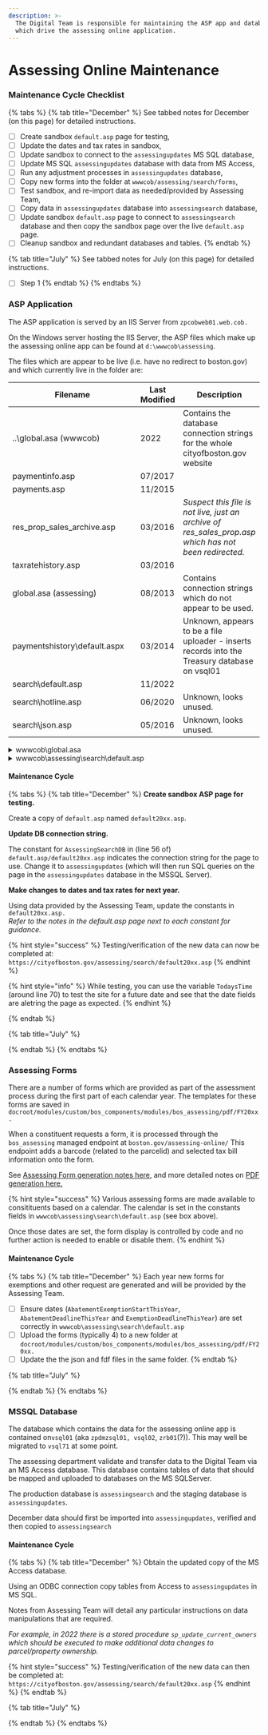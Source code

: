 ```yaml
---
description: >-
  The Digital Team is responsible for maintaining the ASP app and databases
  which drive the assessing online application.
---
```


# Assessing Online Maintenance

### Maintenance Cycle Checklist

{% tabs %}
{% tab title="December" %}
See tabbed notes for December (on this page) for detailed instructions.

* [ ] Create sandbox `default.asp` page for testing,
* [ ] Update the dates and tax rates in sandbox,
* [ ] Update sandbox to connect to the `assessingupdates` MS SQL database,
* [ ] Update MS SQL `assessingupdates` database with data from MS Access,
* [ ] Run any adjustment processes in `assessingupdates` database,
* [ ] Copy new forms into the folder at `wwwcob/assessing/search/forms`,
* [ ] Test sandbox, and re-import data as needed/provided by Assessing Team,
* [ ] Copy data in `assessingupdates` database into `assessingsearch` database,
* [ ] Update sandbox `default.asp` page to connect to `assessingsearch` database and then copy the sandbox page over the live `default.asp` page.
* [ ] Cleanup sandbox and redundant databases and tables.
{% endtab %}

{% tab title="July" %}
See tabbed notes for July (on this page) for detailed instructions.

* [ ] Step 1
{% endtab %}
{% endtabs %}

### ASP Application

The ASP application is served by an IIS Server from `zpcobweb01.web.cob.`

On the Windows server hosting the IIS Server, the ASP files which make up the assessing online app can be found at `d:\wwwcob\assessing`.

The files which are appear to be live (i.e. have no redirect to boston.gov) and which currently live in the folder are:

<table><thead><tr><th width="261">Filename</th><th>Last Modified</th><th>Description</th></tr></thead><tbody><tr><td>..\global.asa (wwwcob)</td><td>2022</td><td>Contains the database connection strings for the whole cityofboston.gov website</td></tr><tr><td>paymentinfo.asp</td><td>07/2017</td><td></td></tr><tr><td>payments.asp</td><td>11/2015</td><td></td></tr><tr><td>res_prop_sales_archive.asp</td><td>03/2016</td><td><em>Suspect this file is not live, just an archive of res_sales_prop.asp which has not been redirected.</em></td></tr><tr><td>taxratehistory.asp</td><td>03/2016</td><td></td></tr><tr><td>global.asa (assessing)</td><td>08/2013</td><td>Contains connection strings which do not appear to be used.</td></tr><tr><td>paymentshistory\default.aspx</td><td>03/2014</td><td>Unknown, appears to be a file uploader  - inserts records into the Treasury database on vsql01</td></tr><tr><td>search\default.asp</td><td>11/2022</td><td></td></tr><tr><td>search\hotline.asp</td><td>06/2020</td><td>Unknown, looks unused.</td></tr><tr><td>search\json.asp</td><td>05/2016</td><td>Unknown, looks unused.</td></tr></tbody></table>

<details>

<summary>wwwcob\global.asa</summary>

This file contains connection strings for the whole cityofboston.gov website.

The strings used by Assessing on-line are found around line 450:\
`assessingsearch` - used for production data,\
`assessingupdates` - used for test data prior to 1 Jan update.

Generally, these do not need to be updated or modified, unless other databases are being used for testing/staging etc.

If new connectionstrings are provided, then the correct DNS name for the target SQL Cluster should be used.  At this time (Dec 2022) the main database server for the IIS Server hosted apps is `vsql01(.web.cob)`but, databases are being migrated to `vsql71(.cityhall.boston.cob).`&#x20;

**`Note:`**Do not use IPAddresses in connection strings. Also use the DNS for the SQL Server cluster, not the DNS entry for the actual Database server. i.e. do not use the server `zpcobsql61.web.cob` instead use the cluster `vsql61.` The cluster will always redirect traffic to the currently active database server during maintenance or fail-over conditions.

</details>

<details>

<summary>wwwcob\assessing\search\default.asp</summary>

This file contains the assessing online search service.

There is a section titled BEGIN CONSTANTS (line 20) to END CONSTANTS (line 70).  This block of code contains a number of constants.  Principally these are dates, but also some tax rate information.  This data is provided by the Assessing Team in Dec each year.  _**Nothing outside of this block requires routine maintenance.**_

</details>

#### Maintenance Cycle

{% tabs %}
{% tab title="December" %}
**Create sandbox ASP page for testing.**

Create a copy of `default.asp` named `default20xx.asp`.&#x20;

**Update DB connection string.**

The constant for `AssessingSearchDB` in (line 56 of) `default.asp/default20xx.asp` indicates the connection string for the page to use.  Change it to `assessingupdates` (which will then run SQL queries on the page in the `assessingupdates` database in the MSSQL Server).

**Make changes to dates and tax rates for next year.**

Using data provided by the Assessing Team, update the constants in `default20xx.asp.` \
_Refer to the notes in the default.asp page next to each constant for guidance._

{% hint style="success" %}
Testing/verification of the new data can now be completed at:\
&#x20; `https://cityofboston.gov/assessing/search/default20xx.asp`
{% endhint %}

{% hint style="info" %}
While testing, you can use the variable `TodaysTime` (around line 70) to test the site for a future date and see that the date fields are aletring the page as expected.
{% endhint %}


{% endtab %}

{% tab title="July" %}

{% endtab %}
{% endtabs %}

### Assessing Forms

There are a number of forms which are provided as part of the assessment process during the first part of each calendar year.  The templates for these forms are saved in `docroot/modules/custom/bos_components/modules/bos_assessing/pdf/FY20xx.`

When a constituent requests a form, it is processed through the `bos_assessing` managed endpoint at `boston.gov/assessing-online/` This endpoint adds a barcode (related to the parcelid) and selected tax bill information onto the form.

See [Assessing Form generation notes here](../../drupal-8/drupal-8-micro-services-api-end-points/assessing-forms-endpoint.md), and more detailed notes on [PDF generation here.](../../drupal-8/drupal-8-micro-services-api-end-points/pdf-manager-module.md)

{% hint style="success" %}
Various assessing forms are made available to consitituents based on a calendar. The calendar is set in the constants fields in `wwwcob\assessing\search\default.asp` (see box above).

Once those dates are set, the form display is controlled by code and no further action is needed to enable or disable them.
{% endhint %}

#### Maintenance Cycle

{% tabs %}
{% tab title="December" %}
Each year new forms for exemptions and other request are generated and will be provided by the Assessing Team.

* [ ] Ensure dates (`AbatementExemptionStartThisYear`, `AbatementDeadlineThisYear` and `ExemptionDeadlineThisYear`) are set correctly in `wwwcob\assessing\search\default.asp`
* [ ] Upload the forms (typically 4) to a new folder at `docroot/modules/custom/bos_components/modules/bos_assessing/pdf/FY20xx.`
* [ ] Update the the json and fdf files in the same folder.
{% endtab %}

{% tab title="July" %}

{% endtab %}
{% endtabs %}

### MSSQL Database

The database which contains the data for the assessing online app is contained on`vsql01` (aka `zpdmzsql01, vsql02`, `zrb01`(?)). This may well be migrated to `vsql71` at some point.&#x20;

The assessing department validate and transfer data to the Digital Team via an MS Access database.  This database contains tables of data that should be mapped and uploaded to databases on the MS SQLServer.

The production database is `assessingsearch` and the staging database is `assessingupdates`.&#x20;

December data should first be imported into `assessingupdates`, verified and then copied to `assessingsearch`

#### Maintenance Cycle

{% tabs %}
{% tab title="December" %}
Obtain the updated copy of the MS Access database. &#x20;

Using an ODBC connection copy tables from Access to `assessingupdates` in MS SQL.

Notes from Assessing Team will detail any particular instructions on data manipulations that are required. &#x20;

_For example, in 2022 there is a  stored procedure `sp_update_current_owners` which should be executed to make additional data changes to parcel/property ownership._

{% hint style="success" %}
Testing/verification of the new data can then be completed at:\
&#x20; `https://cityofboston.gov/assessing/search/default20xx.asp`
{% endhint %}
{% endtab %}

{% tab title="July" %}

{% endtab %}
{% endtabs %}

